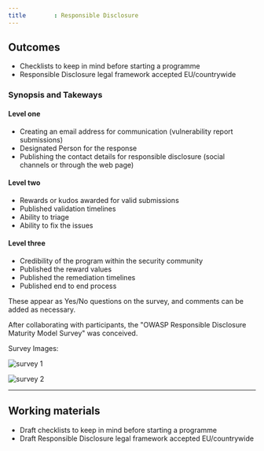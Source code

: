 ```yaml
---
title        : Responsible Disclosure
---
```

## Outcomes

- Checklists to keep in mind before starting a programme
- Responsible Disclosure legal framework accepted EU/countrywide

### Synopsis and Takeways

#### Level one
  - Creating an email address for communication (vulnerability report submissions)
  - Designated Person for the response
  - Publishing the contact details for responsible disclosure (social channels or through the web page)
      
#### Level two
  - Rewards or kudos awarded for valid submissions
  - Published validation timelines
  - Ability to triage
  - Ability to fix the issues
   
#### Level three
  - Credibility of the program within the security community
  - Published the reward values
  - Published the remediation timelines
  - Published end to end process
      
These appear as Yes/No questions on the survey, and comments can be added as necessary.

After collaborating with participants, the "OWASP Responsible Disclosure Maturity Model Survey" was conceived.

Survey Images:

![survey 1](https://user-images.githubusercontent.com/29351740/27132725-d5ff17ae-5107-11e7-8b33-a3b088319f54.PNG)

![survey 2](https://user-images.githubusercontent.com/29351740/27132732-db1e8d00-5107-11e7-9dec-da753bb6230e.PNG)

---

## Working materials

- Draft checklists to keep in mind before starting a programme
- Draft Responsible Disclosure legal framework accepted EU/countrywide
